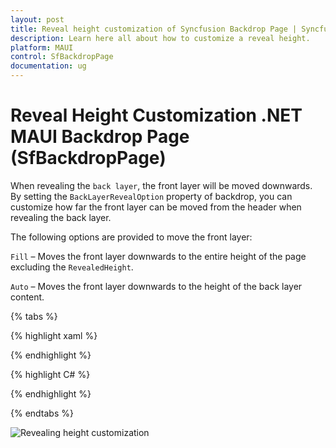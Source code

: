 ```yaml
---
layout: post
title: Reveal height customization of Syncfusion Backdrop Page | Syncfusion
description: Learn here all about how to customize a reveal height.
platform: MAUI
control: SfBackdropPage
documentation: ug
---
```


# Reveal Height Customization .NET MAUI Backdrop Page (SfBackdropPage)

When revealing the `back layer`, the front layer will be moved downwards. By setting the `BackLayerRevealOption` property of backdrop, you can customize how far the front layer can be moved from the header when revealing the back layer.

The following options are provided to move the front layer:

`Fill` – Moves the front layer downwards to the entire height of the page excluding the `RevealedHeight`.

`Auto` – Moves the front layer downwards to the height of the back layer content.

{% tabs %} 

{% highlight xaml %} 


{% endhighlight %}

{% highlight C# %} 

{% endhighlight %}

{% endtabs %}

![Revealing height customization](RevealingHeight_images/Revealing_height.jpg)